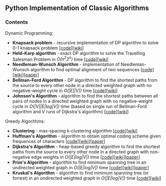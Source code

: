 <h2>Python Implementation of Classic Algorithms</h2>

<h3>Contents</h3>
<p>Dynamic Programming:</p>
<ul>
  <li><b>Knapsack problem</b> - recursive implementation of DP algorithm to solve 0-1 knapsack problem [<a href="knapsack.py">code</a>][<a href="https://en.wikipedia.org/wiki/Knapsack_problem">wiki</a>]</li>
  <li><b>Held-Karp algorithm</b> - exact DP algorithm to solve the Travelling Salesman Problem in <i>O(n<sup>2</sup>2<sup>n</sup>)</i> time [<a href="tsp.py">code</a>][<a href="https://en.wikipedia.org/wiki/Travelling_salesman_problem">wiki</a>]</li>
  <li><b>Needleman-Wunsch Algorithm</b> - implementation of Needleman-Wunsch algorithm to find optimal alignment of two sequences [<a href="knapsack.py">code</a>][<a href="https://en.wikipedia.org/wiki/Needleman–Wunsch_algorithm">wiki</a>][<a href="http://www.sciencedirect.com/science/article/pii/0022283670900574?via%3Dihub">paper</a>]</li>
  <li><b>Bellman-Ford Algorithm</b> - DP algorithm to find the shortest paths from the source to every other node in a directed weighted graph with no negative-weight cycle in <i>O(|E||V|)</i> time  [<a href="bellman.py">code</a>][<a href="https://en.wikipedia.org/wiki/Bellman–Ford_algorithm">wiki</a>]</li>
  <li><b>Johnson's Algorithm</b> - algorithm to find the shortest paths between all pairs of nodes in a directed weighted graph with no negative-weight cycle in <i>O(|V||E|log|V|)</i> time (based on single run of Bellman-Ford algorithm and V runs of Dijkstra's algorithm) [<a href="johnson.py">code</a>][<a href="https://en.wikipedia.org/wiki/Johnson%27s_algorithm">wiki</a>]</li>
 </ul>
<p>Greedy Algorithms:</p>
<ul>
  <li><b>Clustering</b> - max-spacing k-clustering algorithm [<a href="knapsack.py">code</a>][<a href="https://en.wikipedia.org/wiki/Knapsack_problem">wiki</a>]</li>
  <li><b>Huffman's Algorithm</b> - algorithm to obtain optimal coding scheme given frequences of characters [<a href="huffman.py">code</a>][<a href="https://en.wikipedia.org/wiki/Huffman_coding">wiki</a>][<a href="http://compression.ru/download/articles/huff/huffman_1952_minimum-redundancy-codes.pdf">paper</a>]</li>
  <li><b>Dijkstra's Algorithm</b> - heap-based greedy algorithm to find the shortest paths from the source to every other node in a directed graph with non-negative edge weights in <i>O(|E|log|V|)</i> time  [<a href="dijkstra.py">code</a>][<a href="https://en.wikipedia.org/wiki/Dijkstra%27s_algorithm">wiki</a>][<a href="http://www-m3.ma.tum.de/foswiki/pub/MN0506/WebHome/dijkstra.pdf">paper</a>]</li>
  <li><b>Prim's Algorithm</b> - algorithm to find minimum spanning tree in an undirected weighted graph in <i>O(|E|log|V|)</i> time [<a href="prim.py">code</a>][<a href="https://en.wikipedia.org/wiki/Prim%27s_algorithm">wiki</a>][<a href="https://archive.org/details/bstj36-6-1389">paper</a>]</li>
  <li><b>Kruskal's Algorithm</b> - algorithm to find minimum spanning tree (or forrest) in an undirected weighted graph in <i>O(|E|log|V|)</i> time [<a href="kruskal.py">code</a>][<a href="https://en.wikipedia.org/wiki/Kruskal%27s_algorithm">wiki</a>]</li>
</ul>

